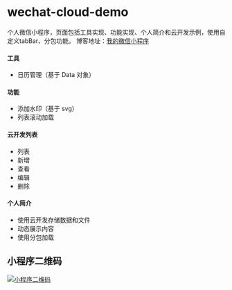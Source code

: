 # wechat-cloud-demo
个人微信小程序，页面包括工具实现、功能实现、个人简介和云开发示例，使用自定义tabBar、分包功能。
博客地址：[我的微信小程序](https://www.yuque.com/luowenshuai/learn/yr2s3g "我的微信小程序")

#### 工具
- 日历管理（基于 Data 对象）

#### 功能
- 添加水印（基于 svg）
- 列表滚动加载

#### 云开发列表
- 列表
- 新增
- 查看
- 编辑
- 删除

#### 个人简介
- 使用云开发存储数据和文件
- 动态展示内容
- 使用分包加载

## 小程序二维码
[![小程序二维码](https://6865-heixongjun-ok4ws-1302448573.tcb.qcloud.la/wechat.jpg "小程序二维码")](https://6865-heixongjun-ok4ws-1302448573.tcb.qcloud.la/wechat.jpg "小程序二维码")


